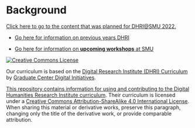# Background

[Click here to go to the content that was planned for DHRI@SMU 2022.](https://southernmethodistuniversity.github.io/dhri/)

* [Go here for information on previous years DHRI](https://southernmethodistuniversity.github.io/home/about.html)

* [Go here for information on **upcoming workshops** at SMU](https://www.smu.edu/libraries/help/workshops)




[![Creative Commons License](https://i.creativecommons.org/l/by-sa/4.0/88x31.png)](http://creativecommons.org/licenses/by-sa/4.0/)

Our curriculum is based on the [Digital Research Institute (DHRI) Curriculum](https://github.com/DHRI-Curriculum) by [Graduate Center Digital Initiatives](https://gcdi.commons.gc.cuny.edu/). 

[This repository contains information for using and contributing to the Digital Humanities Research Institute curriculum](https://github.com/DHRI-Curriculum/guide). Their curriculum is licensed under a [Creative Commons Attribution-ShareAlike 4.0 International License](http://creativecommons.org/licenses/by-sa/4.0/). When sharing this material or derivative works, preserve this paragraph, changing only the title of the derivative work, or provide comparable attribution.
